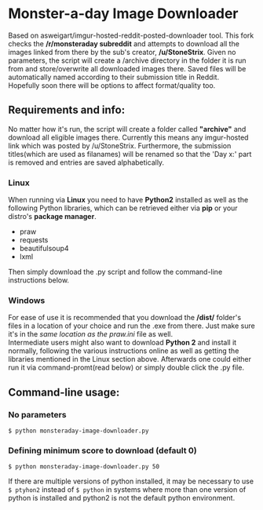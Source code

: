 # Monster-a-day Image Downloader

Based on asweigart/imgur-hosted-reddit-posted-downloader tool.
This fork checks the **/r/monsteraday subreddit** and attempts to download all the images linked from there by the sub's creator, **/u/StoneStrix**. Given no parameters, the script will create a /archive directory in the folder it is run from and store/overwrite all downloaded images there. Saved files will be automatically named according to their submission title in Reddit.  
Hopefully soon there will be options to affect format/quality too.

## Requirements and info:
No matter how it's run, the script will create a folder called **"archive"** and download all eligible images there. Currently this means any imgur-hosted link which was posted by /u/StoneStrix. Furthermore, the submission titles(which are used as filanames) will be renamed so that the 'Day x:' part is removed and entries are saved alphabetically.
### Linux
When running via **Linux** you need to have **Python2** installed as well as the following Python libraries, which can be retrieved either via **pip** or your distro's **package manager**.  

* praw
* requests
* beautifulsoup4
* lxml

Then simply download the .py script and follow the command-line instructions below.

### Windows
For ease of use it is recommended that you download the **/dist/** folder's files in a location of your choice and run the .exe from there. Just make sure it's in the *same location as the praw.ini* file as well.  
Intermediate users might also want to download **Python 2** and install it normally, following the various instructions online as well as getting the libraries mentioned in the Linux section above. Afterwards one could either run it via command-promt(read below) or simply double click the .py file.

## Command-line usage:

### No parameters

`$ python monsteraday-image-downloader.py`

### Defining minimum score to download (default 0)

`$ python monsteraday-image-downloader.py 50`

If there are multiple versions of python installed, it may be necessary to use `$ ptyhon2` instead of `$ python` in systems where more than one version of python is installed and python2 is not the default python environment.
